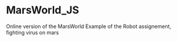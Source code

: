 # MarsWorld_JS
 Online version of the MarsWorld 
Example of the Robot assignement, fighting virus on mars

